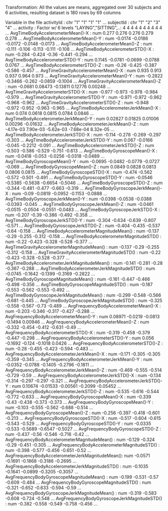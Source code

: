  Transformation:
 All the values are means, aggregated over 30 subjects and 6 activities, resulting dataset is 180 rows by 69 columns
 
 
 
 Variable in the file
  activityId                                      : chr  "1" "1" "1" "1" ...
  subjectId                                       : chr  "1" "2" "3" "4" ...
  activity                                        : Factor w/ 6 levels "LAYING","SITTING",..: 4 4 4 4 4 4 4 4 4 4 ...
  AvgTimeBodyAccelerometerMean()-X                : num  0.277 0.276 0.276 0.279 0.278 ...
  AvgTimeBodyAccelerometerMean()-Y                : num  -0.0174 -0.0186 -0.0172 -0.0148 -0.0173 ...
  AvgTimeBodyAccelerometerMean()-Z                : num  -0.111 -0.106 -0.113 -0.111 -0.108 ...
  AvgTimeBodyAccelerometerSTD()-X                 : num  -0.284 -0.424 -0.36 -0.441 -0.294 ...
  AvgTimeBodyAccelerometerSTD()-Y                 : num  0.1145 -0.0781 -0.0699 -0.0788 0.0767 ...
  AvgTimeBodyAccelerometerSTD()-Z                 : num  -0.26 -0.425 -0.387 -0.586 -0.457 ...
  AvgTimeGravityAccelerometerMean()-X             : num  0.935 0.913 0.937 0.964 0.973 ...
  AvgTimeGravityAccelerometerMean()-Y             : num  -0.2822 -0.3466 -0.262 -0.0859 -0.1004 ...
  AvgTimeGravityAccelerometerMean()-Z             : num  -0.0681 0.08473 -0.13811 0.12776 0.00248 ...
  AvgTimeGravityAccelerometerSTD()-X              : num  -0.977 -0.973 -0.978 -0.984 -0.979 ...
  AvgTimeGravityAccelerometerSTD()-Y              : num  -0.971 -0.972 -0.962 -0.968 -0.962 ...
  AvgTimeGravityAccelerometerSTD()-Z              : num  -0.948 -0.972 -0.952 -0.963 -0.965 ...
  AvgTimeBodyAccelerometerJerkMean()-X            : num  0.074 0.0618 0.0815 0.0784 0.0846 ...
  AvgTimeBodyAccelerometerJerkMean()-Y            : num  0.02827 0.01825 0.01006 0.00296 -0.01632 ...
  AvgTimeBodyAccelerometerJerkMean()-Z            : num  -4.17e-03 7.90e-03 -5.62e-03 -7.68e-04 8.32e-05 ...
  AvgTimeBodyAccelerometerJerkSTD()-X             : num  -0.114 -0.278 -0.269 -0.297 -0.303 ...
  AvgTimeBodyAccelerometerJerkSTD()-Y             : num  0.067 -0.0166 -0.045 -0.2212 -0.091 ...
  AvgTimeBodyAccelerometerJerkSTD()-Z             : num  -0.503 -0.586 -0.529 -0.751 -0.613 ...
  AvgTimeBodyGyroscopeMean()-X                    : num  -0.0418 -0.053 -0.0256 -0.0318 -0.0489 ...
  AvgTimeBodyGyroscopeMean()-Y                    : num  -0.0695 -0.0482 -0.0779 -0.0727 -0.069 ...
  AvgTimeBodyGyroscopeMean()-Z                    : num  0.0849 0.0828 0.0813 0.0806 0.0815 ...
  AvgTimeBodyGyroscopeSTD()-X                     : num  -0.474 -0.562 -0.572 -0.501 -0.491 ...
  AvgTimeBodyGyroscopeSTD()-Y                     : num  -0.0546 -0.5385 -0.5638 -0.6654 -0.5046 ...
  AvgTimeBodyGyroscopeSTD()-Z                     : num  -0.344 -0.481 -0.477 -0.663 -0.319 ...
  AvgTimeBodyGyroscopeJerkMean()-X                : num  -0.09 -0.0819 -0.0952 -0.1153 -0.0888 ...
  AvgTimeBodyGyroscopeJerkMean()-Y                : num  -0.0398 -0.0538 -0.0388 -0.0393 -0.045 ...
  AvgTimeBodyGyroscopeJerkMean()-Z                : num  -0.0461 -0.0515 -0.0504 -0.0551 -0.0483 ...
  AvgTimeBodyGyroscopeJerkSTD()-X                 : num  -0.207 -0.39 -0.386 -0.492 -0.358 ...
  AvgTimeBodyGyroscopeJerkSTD()-Y                 : num  -0.304 -0.634 -0.639 -0.807 -0.571 ...
  AvgTimeBodyGyroscopeJerkSTD()-Z                 : num  -0.404 -0.435 -0.537 -0.64 -0.158 ...
  AvgTimeBodyAccelerometerMagnitudeMean()         : num  -0.137 -0.29 -0.255 -0.312 -0.158 ...
  AvgTimeBodyAccelerometerMagnitudeSTD()          : num  -0.22 -0.423 -0.328 -0.528 -0.377 ...
  AvgTimeGravityAccelerometerMagnitudeMean()      : num  -0.137 -0.29 -0.255 -0.312 -0.158 ...
  AvgTimeGravityAccelerometerMagnitudeSTD()       : num  -0.22 -0.423 -0.328 -0.528 -0.377 ...
  AvgTimeBodyAccelerometerJerkMagnitudeMean()     : num  -0.141 -0.281 -0.28 -0.367 -0.288 ...
  AvgTimeBodyAccelerometerJerkMagnitudeSTD()      : num  -0.0745 -0.1642 -0.1399 -0.3169 -0.2822 ...
  AvgTimeBodyGyroscopeMagnitudeMean()             : num  -0.161 -0.447 -0.466 -0.498 -0.356 ...
  AvgTimeBodyGyroscopeMagnitudeSTD()              : num  -0.187 -0.553 -0.562 -0.553 -0.492 ...
  AvgTimeBodyGyroscopeJerkMagnitudeMean()         : num  -0.299 -0.548 -0.566 -0.681 -0.445 ...
  AvgTimeBodyGyroscopeJerkMagnitudeSTD()          : num  -0.325 -0.558 -0.567 -0.73 -0.489 ...
  AvgFrequencyBodyAccelerometerMean()-X           : num  -0.203 -0.346 -0.317 -0.427 -0.288 ...
  AvgFrequencyBodyAccelerometerMean()-Y           : num  0.08971 -0.0219 -0.0813 -0.1494 0.00946 ...
  AvgFrequencyBodyAccelerometerMean()-Z           : num  -0.332 -0.454 -0.412 -0.631 -0.49 ...
  AvgFrequencyBodyAccelerometerSTD()-X            : num  -0.319 -0.458 -0.379 -0.447 -0.298 ...
  AvgFrequencyBodyAccelerometerSTD()-Y            : num  0.056 -0.1692 -0.124 -0.1018 0.0426 ...
  AvgFrequencyBodyAccelerometerSTD()-Z            : num  -0.28 -0.455 -0.423 -0.594 -0.483 ...
  AvgFrequencyBodyAccelerometerJerkMean()-X       : num  -0.171 -0.305 -0.305 -0.359 -0.345 ...
  AvgFrequencyBodyAccelerometerJerkMean()-Y       : num  -0.0352 -0.0788 -0.1405 -0.2796 -0.1811 ...
  AvgFrequencyBodyAccelerometerJerkMean()-Z       : num  -0.469 -0.555 -0.514 -0.729 -0.59 ...
  AvgFrequencyBodyAccelerometerJerkSTD()-X        : num  -0.134 -0.314 -0.297 -0.297 -0.321 ...
  AvgFrequencyBodyAccelerometerJerkSTD()-Y        : num  0.10674 -0.01533 -0.00561 -0.2099 -0.05452 ...
  AvgFrequencyBodyAccelerometerJerkSTD()-Z        : num  -0.535 -0.616 -0.544 -0.772 -0.633 ...
  AvgFrequencyBodyGyroscopeMean()-X               : num  -0.339 -0.43 -0.438 -0.373 -0.373 ...
  AvgFrequencyBodyGyroscopeMean()-Y               : num  -0.103 -0.555 -0.562 -0.688 -0.514 ...
  AvgFrequencyBodyGyroscopeMean()-Z               : num  -0.256 -0.397 -0.418 -0.601 -0.213 ...
  AvgFrequencyBodyGyroscopeSTD()-X                : num  -0.517 -0.604 -0.615 -0.543 -0.529 ...
  AvgFrequencyBodyGyroscopeSTD()-Y                : num  -0.0335 -0.533 -0.5689 -0.6547 -0.5027 ...
  AvgFrequencyBodyGyroscopeSTD()-Z                : num  -0.437 -0.56 -0.546 -0.716 -0.42 ...
  AvgFrequencyBodyAccelerometerMagnitudeMean()    : num  -0.129 -0.324 -0.29 -0.451 -0.305 ...
  AvgFrequencyBodyAccelerometerMagnitudeSTD()     : num  -0.398 -0.577 -0.456 -0.651 -0.52 ...
  AvgFrequencyBodyAccelerometerJerkMagnitudeMean(): num  -0.0571 -0.1691 -0.1868 -0.3186 -0.2695 ...
  AvgFrequencyBodyAccelerometerJerkMagnitudeSTD() : num  -0.1035 -0.1641 -0.0899 -0.3205 -0.3057 ...
  AvgFrequencyBodyGyroscopeMagnitudeMean()        : num  -0.199 -0.531 -0.57 -0.609 -0.484 ...
  AvgFrequencyBodyGyroscopeMagnitudeSTD()         : num  -0.321 -0.652 -0.633 -0.594 -0.59 ...
  AvgFrequencyBodyGyroscopeJerkMagnitudeMean()    : num  -0.319 -0.583 -0.608 -0.724 -0.548 ...
  AvgFrequencyBodyGyroscopeJerkMagnitudeSTD()     : num  -0.382 -0.558 -0.549 -0.758 -0.456 ...